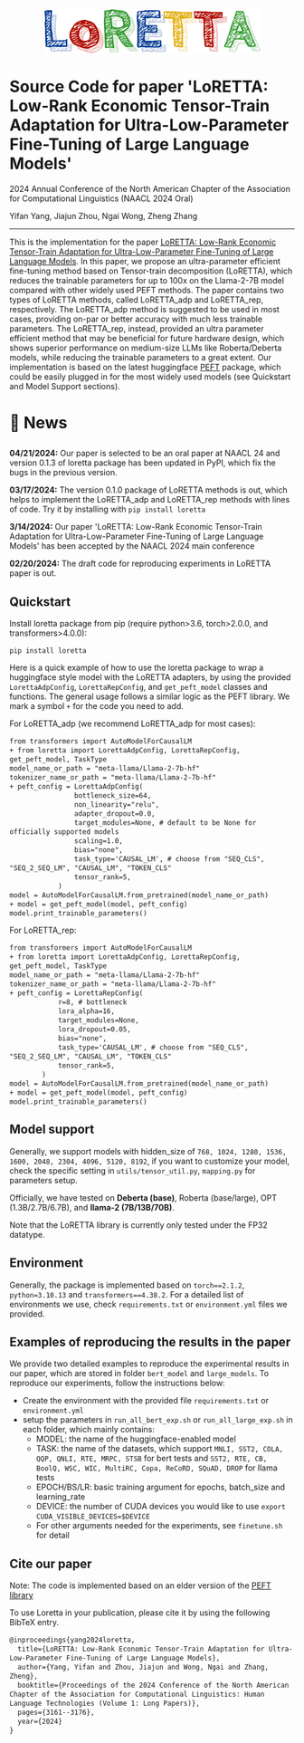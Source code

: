 <p align="center">
  <img src="logo.png" alt="LoRETTA">
</p>

# Source Code for paper 'LoRETTA: Low-Rank Economic Tensor-Train Adaptation for Ultra-Low-Parameter Fine-Tuning of Large Language Models'
2024 Annual Conference of the North American Chapter of the Association for Computational Linguistics (NAACL 2024 Oral)

Yifan Yang, Jiajun Zhou, Ngai Wong, Zheng Zhang

---

This is the implementation for the paper [LoRETTA: Low-Rank Economic Tensor-Train Adaptation for Ultra-Low-Parameter Fine-Tuning of Large Language Models](https://aclanthology.org/2024.naacl-long.174.pdf). In this paper,
we propose an ultra-parameter efficient fine-tuning method based on Tensor-train decomposition (LoRETTA), which reduces the trainable parameters for up to 100x on the Llama-2-7B model compared with other widely used 
PEFT methods. The paper contains two types of LoRETTA methods, called LoRETTA_adp and LoRETTA_rep, respectively. The LoRETTA_adp
method is suggested to be used in most cases, providing on-par or better accuracy with much less trainable parameters. The 
LoRETTA_rep, instead, provided an ultra parameter efficient method that may be beneficial for future hardware design,
which shows superior performance on medium-size LLMs like Roberta/Deberta models, while reducing the trainable parameters to
a great extent. Our implementation is based on the latest huggingface [PEFT](https://github.com/huggingface/peft) package, 
which could be easily plugged in for the most widely used models (see Quickstart and Model Support sections). 

<h1> <p>🤗 News</p></h1>

**04/21/2024:** Our paper is selected to be an oral paper at NAACL 24 and version 0.1.3 of loretta package has been updated in PyPI, which fix the bugs in the previous version.

**03/17/2024:** The version 0.1.0 package of LoRETTA methods is out, which helps to implement
the LoRETTA_adp and LoRETTA_rep methods with lines of code. Try it by installing with `pip install loretta`

**3/14/2024:** Our paper 'LoRETTA: Low-Rank Economic Tensor-Train Adaptation for Ultra-Low-Parameter Fine-Tuning of Large Language Models'
has been accepted by the NAACL 2024 main conference

**02/20/2024:** The draft code for reproducing experiments in LoRETTA paper is out. 


Quickstart
---

Install loretta package from pip (require python>3.6, torch>2.0.0, and transformers>4.0.0):

```angular2html
pip install loretta
```

Here is a quick example of how to use the loretta package to wrap a huggingface style model with the LoRETTA adapters,
by using the provided `LorettaAdpConfig`,  `LorettaRepConfig`, and `get_peft_model` classes and functions. The general usage
follows a similar logic as the PEFT library. We mark a symbol `+` for the code you need to add. 


For LoRETTA_adp (we recommend LoRETTA_adp for most cases):
```angular2html
from transformers import AutoModelForCausalLM
+ from loretta import LorettaAdpConfig, LorettaRepConfig, get_peft_model, TaskType
model_name_or_path = "meta-llama/Llama-2-7b-hf"
tokenizer_name_or_path = "meta-llama/Llama-2-7b-hf"
+ peft_config = LorettaAdpConfig(
                bottleneck_size=64,
                non_linearity="relu",
                adapter_dropout=0.0,
                target_modules=None, # default to be None for officially supported models
                scaling=1.0,
                bias="none",
                task_type='CAUSAL_LM', # choose from "SEQ_CLS", "SEQ_2_SEQ_LM", "CAUSAL_LM", "TOKEN_CLS"
                tensor_rank=5,
            )
model = AutoModelForCausalLM.from_pretrained(model_name_or_path)
+ model = get_peft_model(model, peft_config)
model.print_trainable_parameters()
```
For LoRETTA_rep:

```angular2html
from transformers import AutoModelForCausalLM
+ from loretta import LorettaAdpConfig, LorettaRepConfig, get_peft_model, TaskType
model_name_or_path = "meta-llama/Llama-2-7b-hf"
tokenizer_name_or_path = "meta-llama/Llama-2-7b-hf"
+ peft_config = LorettaRepConfig(
            r=8, # bottleneck
            lora_alpha=16,
            target_modules=None,
            lora_dropout=0.05,
            bias="none",
            task_type='CAUSAL_LM', # choose from "SEQ_CLS", "SEQ_2_SEQ_LM", "CAUSAL_LM", "TOKEN_CLS"
            tensor_rank=5,
        )
model = AutoModelForCausalLM.from_pretrained(model_name_or_path)
+ model = get_peft_model(model, peft_config)
model.print_trainable_parameters()
```

Model support
---
Generally, we support models with hidden_size of `768, 1024, 1280, 1536, 1600, 2048, 2304, 4096, 5120, 8192`, if you
want to customize your model, check the specific setting in `utils/tensor_util.py`, `mapping.py` for parameters setup.

Officially, we have tested on **Deberta (base)**, Roberta (base/large), OPT (1.3B/2.7B/6.7B), and **llama-2 (7B/13B/70B)**.

Note that the LoRETTA library is currently only tested under the FP32 datatype.


Environment
---
Generally, the package is implemented based on `torch==2.1.2`, `python=3.10.13` and `transformers==4.38.2`. For a detailed
list of environments we use, check `requirements.txt` or `environment.yml` files we provided.

Examples of reproducing the results in the paper
---
We provide two detailed examples to reproduce the experimental results in our paper, which are stored in folder `bert_model`
and `large_models`. To reproduce our experiments, follow the instructions below:

- Create the environment with the provided file `requirements.txt` or `environment.yml`
- setup the parameters in `run_all_bert_exp.sh` or `run_all_large_exp.sh` in each folder, which mainly contains:
  - MODEL: the name of the huggingface-enabled model
  - TASK: the name of the datasets, which support `MNLI, SST2, COLA, QQP, QNLI, RTE, MRPC, STSB` for bert tests and 
  `SST2, RTE, CB, BoolQ, WSC, WIC, MultiRC, Copa, ReCoRD, SQuAD, DROP` for llama tests
  - EPOCH/BS/LR: basic training argument for epochs, batch_size and learning_rate
  - DEVICE: the number of CUDA devices you would like to use `export CUDA_VISIBLE_DEVICES=$DEVICE`
  - For other arguments needed for the experiments, see `finetune.sh` for detail

Cite our paper
---
Note: The code is implemented based on an elder version of the [PEFT library](https://github.com/huggingface/peft/tree/main)

To use Loretta in your publication, please cite it by using the following BibTeX entry.
```angular2html
@inproceedings{yang2024loretta,
  title={LoRETTA: Low-Rank Economic Tensor-Train Adaptation for Ultra-Low-Parameter Fine-Tuning of Large Language Models},
  author={Yang, Yifan and Zhou, Jiajun and Wong, Ngai and Zhang, Zheng},
  booktitle={Proceedings of the 2024 Conference of the North American Chapter of the Association for Computational Linguistics: Human Language Technologies (Volume 1: Long Papers)},
  pages={3161--3176},
  year={2024}
}
```
